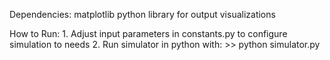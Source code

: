 Dependencies:
matplotlib python library for output visualizations

How to Run:
    1. Adjust input parameters in constants.py to configure simulation to needs
    2. Run simulator in python with:
        >> python simulator.py